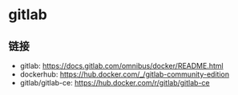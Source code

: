 # gitlab



## 链接

- gitlab: <https://docs.gitlab.com/omnibus/docker/README.html>
- dockerhub: <https://hub.docker.com/_/gitlab-community-edition>
- gitlab/gitlab-ce: <https://hub.docker.com/r/gitlab/gitlab-ce>